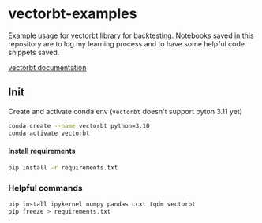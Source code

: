 # vectorbt-examples

Example usage for [vectorbt](https://github.com/polakowo/vectorbt) library for backtesting. Notebooks saved in this repository are to log my learning process and to have some helpful code snippets saved.

[vectorbt documentation](https://vectorbt.dev/)

## Init

Create and activate conda env (`vectorbt` doesn't support pyton 3.11 yet)
```bash
conda create --name vectorbt python=3.10
conda activate vectorbt
```

#### Install requirements
```bash
pip install -r requirements.txt
```

### Helpful commands

```bash
pip install ipykernel numpy pandas ccxt tqdm vectorbt
pip freeze > requirements.txt
```
